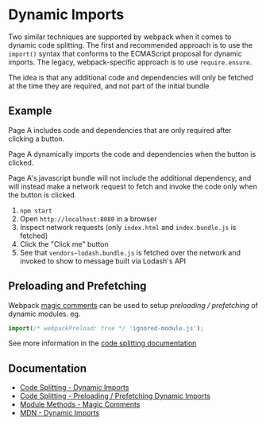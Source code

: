 # Dynamic Imports

Two similar techniques are supported by webpack when it comes to dynamic code splitting.
The first and recommended approach is to use the `import()` syntax that conforms to the ECMAScript proposal for dynamic imports. The legacy, webpack-specific approach is to use `require.ensure`.

The idea is that any additional code and dependencies will only be fetched at the time they are required, and not part of the initial bundle

## Example

Page A includes code and dependencies that are only required after clicking a button.

Page A dynamically imports the code and dependencies when the button is clicked.

Page A's javascript bundle will not include the additional dependency, and will instead make a network request to fetch and invoke the code only when the button is clicked.

1. `npm start`
2. Open `http://localhost:8080` in a browser
3. Inspect network requests (only `index.html` and `index.bundle.js` is fetched)
4. Click the "Click me" button
5. See that `vendors~lodash.bundle.js` is fetched over the network and invoked to show to message built via Lodash's API

## Preloading and Prefetching

Webpack [magic comments](https://webpack.js.org/api/module-methods/#magic-comments) can be used to setup _preloading / prefetching_ of dynamic modules.
eg.

```js
import(/* webpackPreload: true */ 'ignored-module.js');
```

See more information in the [code splitting documentation](https://webpack.js.org/guides/code-splitting/#prefetchingpreloading-modules)

## Documentation

- [Code Splitting - Dynamic Imports](https://webpack.js.org/guides/code-splitting/#dynamic-imports)
- [Code Splitting - Preloading / Prefetching Dynamic Imports](https://webpack.js.org/guides/code-splitting/#prefetchingpreloading-modules)
- [Module Methods - Magic Comments](<(https://webpack.js.org/api/module-methods/#magic-comments)>)
- [MDN - Dynamic Imports](https://developer.mozilla.org/en-US/docs/Web/JavaScript/Reference/Statements/import#Dynamic_Imports)
